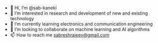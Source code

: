 - 👋 Hi, I’m @sab-kaneki
- 👀 I’m interested in research and development of new and existing technology
- 🌱 I’m currently learning electronics and communication engineering
- 💞️ I’m looking to collaborate on machine learning and AI algorithms
- 📫 How to reach me sabreshrajeev@gmail.com

<!---
sab-kaneki/sab-kaneki is a ✨ special ✨ repository because its `README.md` (this file) appears on your GitHub profile.
You can click the Preview link to take a look at your changes.
--->
